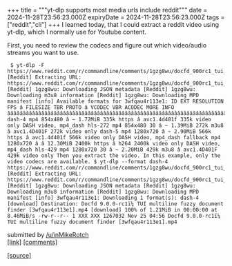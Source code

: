 +++
title = """yt-dlp supports most media urls include reddit"""
date = 2024-11-28T23:56:23.000Z
expiryDate = 2024-11-28T23:56:23.000Z
tags = ["reddit","cli"]
+++
I learned today, that I could extract a reddit video using yt-dlp, which I normally use for Youtube content.

First, you need to review the codecs and figure out which video/audio streams you want to use.

     $ yt-dlp -F https://www.reddit.com/r/commandline/comments/1gzg8wu/docfd_900rc1_tui_multiline_fuzzy_document_finder/ [Reddit] Extracting URL: https://www.reddit.com/r/commandline/comments/1gzg8wu/docfd_900rc1_tui_multiline_fuzzy_document_finder/ [Reddit] 1gzg8wu: Downloading JSON metadata [Reddit] 1gzg8wu: Downloading m3u8 information [Reddit] 1gzg8wu: Downloading MPD manifest [info] Available formats for 3wfqau4r113e1: ID EXT RESOLUTION FPS â FILESIZE TBR PROTO â VCODEC VBR ACODEC MORE INFO ââââââââââââââââââââââââââââââââââââââââââââââââââââââââââââââââââââââââââââââââââââââââââââââââââââââââ dash-4 mp4 854x480 â ~ 1.72MiB 335k https â avc1.4d401f 335k video only DASH video, mp4_dash hls-272 mp4 854x480 30 â ~ 1.39MiB 272k m3u8 â avc1.4D401F 272k video only dash-5 mp4 1280x720 â ~ 2.90MiB 566k https â avc1.4d401f 566k video only DASH video, mp4_dash fallback mp4 1280x720 â â 12.30MiB 2400k https â h264 2400k video only DASH video, mp4_dash hls-429 mp4 1280x720 30 â ~ 2.20MiB 429k m3u8 â avc1.4D401F 429k video only Then you extract the video. In this example, only the video codecs are available. $ yt-dlp --format dash-4 https://www.reddit.com/r/commandline/comments/1gzg8wu/docfd_900rc1_tui_multiline_fuzzy_document_finder/ [Reddit] Extracting URL: https://www.reddit.com/r/commandline/comments/1gzg8wu/docfd_900rc1_tui_multiline_fuzzy_document_finder/ [Reddit] 1gzg8wu: Downloading JSON metadata [Reddit] 1gzg8wu: Downloading m3u8 information [Reddit] 1gzg8wu: Downloading MPD manifest [info] 3wfqau4r113e1: Downloading 1 format(s): dash-4 [download] Destination: Docfd 9.0.0-rc1ï¼ TUI multiline fuzzy document finder [3wfqau4r113e1].mp4 [download] 100% of 1.21MiB in 00:00:00 at 8.46MiB/s -rw-r--r-- 1 XXX XXX 1267032 Nov 25 04:56 Docfd 9.0.0-rc1ï¼ TUI multiline fuzzy document finder [3wfqau4r113e1].mp4 

submitted by [/u/inMikeRotch](https://www.reddit.com/user/inMikeRotch)  
[\[link\]](https://www.reddit.com/r/commandline/comments/1h290h4/ytdlp_supports_most_media_urls_include_reddit/) [\[comments\]](https://www.reddit.com/r/commandline/comments/1h290h4/ytdlp_supports_most_media_urls_include_reddit/)

[[source]](https://www.reddit.com/r/commandline/comments/1h290h4/ytdlp_supports_most_media_urls_include_reddit/)
